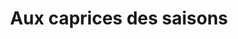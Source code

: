 ---
title: "Aux caprices des saisons"
url: /port-jerome-sur-seine/aux-caprices-des-saisons/
shop: légumes
---